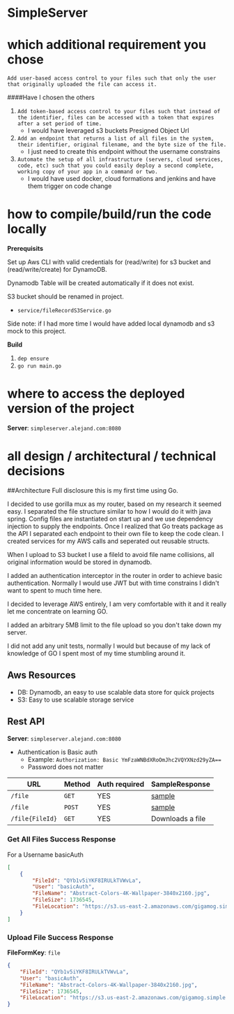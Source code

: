 # SimpleServer

# which additional requirement you chose
`Add user-based access control to your files such that only the user that originally
uploaded the file can access it.`

####Have I chosen the others
1. `Add token-based access control to your files such that instead of the identifier,
   files can be accessed with a token that expires after a set period of time.`
   - I would have leveraged s3 buckets Presigned Object Url
2. `Add an endpoint that returns a list of all files in the system, their identifier, original
    filename, and the byte size of the file.`
    - I just need to create this endpoint without the username constrains
3. `Automate the setup of all infrastructure (servers, cloud services, code, etc) such
    that you could easily deploy a second complete, working copy of your app in a
    command or two.`
    - I would have used docker, cloud formations and jenkins and have them trigger on code change

# how to compile/build/run the code locally
**Prerequisits**

Set up Aws CLI with valid credentials for (read/write) for s3 bucket and (read/write/create) for DynamoDB.

Dynamodb Table will be created automatically if it does not exist.

S3 bucket should be renamed in project. 
- `service/fileRecordS3Service.go`

Side note: if I had more time I would have added local dynamodb and s3 mock to this project.

**Build**

 1. `dep ensure`
 2. `go run main.go`

# where to access the deployed version of the project

**Server**:  `simpleserver.alejand.com:8080`

# all design / architectural / technical decisions

##Architecture
Full disclosure this is my first time using Go. 

I decided to use gorilla mux as my router, based on my research it seemed easy. 
I separated the file structure similar to how I would do it with java spring. 
Config files are instantiated on start up and we use dependency injection to supply the endpoints.
Once I realized that Go treats package as the API I separated each endpoint to their own file to keep the code clean. 
I created services for my AWS calls and seperated out reusable structs.

When I upload to S3 bucket I use a fileId to avoid file name collisions, all original information would be stored in dynamodb.

I added an authentication interceptor in the router in order to achieve basic authentication. Normally I would use JWT but with time constrains I didn't want to spent to much time here.

I decided to leverage AWS entirely, I am very comfortable with it and it really let me concentrate on learning GO.

I added an arbitrary 5MB limit to the file upload so you don't take down my server.

I did not add any unit tests, normally I would but because of my lack of knowledge of GO I spent most of my time stumbling around it.

## Aws Resources
- DB: Dynamodb, an easy to use scalable data store for quick projects
- S3: Easy to use scalable storage service

## Rest API
**Server**:  `simpleserver.alejand.com:8080`

- Authentication is Basic auth 
    - Example: `Authorization: Basic YmFzaWNBdXRoOmJhc2VQYXNzd29yZA==`
    - Password does not matter
    

| **URL** | **Method** | **Auth required** | **SampleResponse** |
| --- | --- | --- | --- |
| `/file` | `GET` | YES | [sample](#get-all-files-success-response) |
| `/file` | `POST` | YES | [sample](#upload-file) |
| `/file{FileId}` | `GET` | YES | Downloads a file |

### Get All Files Success Response

For a Username basicAuth

```json
[
    {
        "FileId": "QYb1v5iYKF8IRULkTVWvLa",
        "User": "basicAuth",
        "FileName": "Abstract-Colors-4K-Wallpaper-3840x2160.jpg",
        "FileSize": 1736545,
        "FileLocation": "https://s3.us-east-2.amazonaws.com/gigamog.simple.server.2018/QYb1v5iYKF8IRULkTVWvLa"
    }
]
```

### Upload File Success Response

**FileFormKey**: `file`
```json
{
    "FileId": "QYb1v5iYKF8IRULkTVWvLa",
    "User": "basicAuth",
    "FileName": "Abstract-Colors-4K-Wallpaper-3840x2160.jpg",
    "FileSize": 1736545,
    "FileLocation": "https://s3.us-east-2.amazonaws.com/gigamog.simple.server.2018/QYb1v5iYKF8IRULkTVWvLa"
}
```

